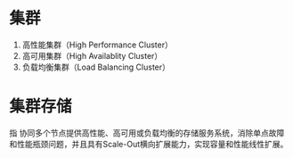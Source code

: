 # 集群
1. 高性能集群（High Performance Cluster）
2. 高可用集群（High Availablity Cluster）
3. 负载均衡集群（Load Balancing Cluster）

# 集群存储
指 协同多个节点提供高性能、高可用或负载均衡的存储服务系统，消除单点故障和性能瓶颈问题，并且具有Scale-Out横向扩展能力，实现容量和性能线性扩展。

